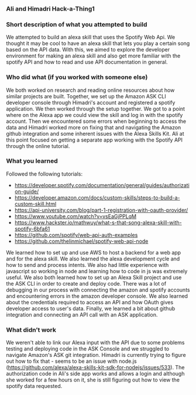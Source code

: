 ### Ali and Himadri Hack-a-Thing1

### Short description of what you attempted to build
We attempted to build an alexa skill that uses the Spotify Web Api. We thought it may be cool to have an alexa skill that lets you play a certain song based on the API data. With this, we aimed to explore the developer environment for making an alexa skill and also get more familiar with the spotify API and how to read and use API documentation in general.
### Who did what (if you worked with someone else)
We both worked on research and reading online resources about how similar projects are built. Together, we set up the Amazon ASK CLI developer console through Himadri's account and registered a spotify application. We then worked through the setup together. We got to a point where on the Alexa app we could view the skill and log in with the spotify account. Then we encountered some errors when beginning to access the data and Himadri worked more on fixing that and navigating the Amazon github integration and some inherent issues with the Alexa Skills Kit. Ali at this point focused on getting a separate app working with the Spotify API through the online tutorial.
### What you learned

Followed the following tutorials:
- https://developer.spotify.com/documentation/general/guides/authorization-guide/
- https://developer.amazon.com/docs/custom-skills/steps-to-build-a-custom-skill.html
- https://api-university.com/blog/part-1-registration-with-oauth-provider/
- https://www.youtube.com/watch?v=vsEaGjPPLqM
- https://www.hackster.io/mathwuy/what-s-that-song-alexa-skill-with-spotify-6bfa61
- https://github.com/spotify/web-api-auth-examples
- https://github.com/thelinmichael/spotify-web-api-node

We learned how to set up and use AWS to host a backend for a web app and for the alexa skill. We also learned the alexa development cycle and how to send and process intents. We also had little experience with javascript so working in node and learning how to code in js was extremely useful. We also both learned how to set up an Alexa Skill project and use the ASK CLI in order to create and deploy code. There was a lot of debugging in our process with connecting the amazon and spotify accounts and encountering errors in the amazon developer console. We also learned about the credentials required to access an API and how OAuth gives developer access to user's data. Finally, we learned a bit about github integration and connecting an API call with an ASK application.

### What didn’t work

We weren't able to link our Alexa input with the API due to some problems testing and deploying code in the ASK Console and we struggled to navigate Amazon's ASK git integration. Himadri is currently trying to figure out how to fix that - seems to be an issue with node.js (https://github.com/alexa/alexa-skills-kit-sdk-for-nodejs/issues/533). The authorization code in Ali's side app works and allows a login and although she worked for a few hours on it, she is still figuring out how to view the spotify data requested. 
